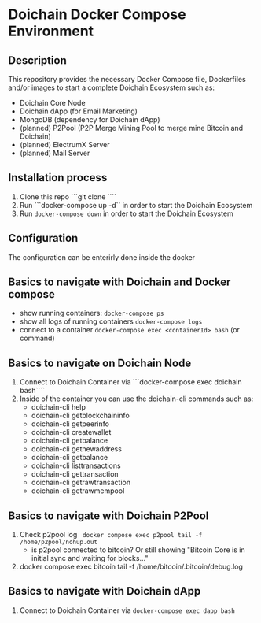 # Doichain Docker Compose Environment

## Description
This repository provides the necessary Docker Compose file, Dockerfiles and/or images to start a complete Doichain Ecosystem such as:
- Doichain Core Node
- Doichain dApp (for Email Marketing)
- MongoDB (dependency for Doichain dApp)
- (planned) P2Pool (P2P Merge Mining Pool to merge mine Bitcoin and Doichain)
- (planned) ElectrumX Server
- (planned) Mail Server

## Installation process
1. Clone this repo ```git clone ````
2. Run ```docker-compose up -d`` in order to start the Doichain Ecosystem
3. Run ```docker-compose down``` in order to start the Doichain Ecosystem

## Configuration
The configuration can be enterirly done inside the docker


## Basics to navigate with Doichain and Docker compose
- show running containers: ```docker-compose ps```
- show all logs of running containers ```docker-compose logs``` 
- connect to a container ```docker-compose exec <containerId> bash``` (or command)


## Basics to navigate on Doichain Node
1. Connect to Doichain Container via ```docker-compose exec doichain bash````
2. Inside of the container you can use the doichain-cli commands such as:
    - doichain-cli help
    - doichain-cli getblockchaininfo
    - doichain-cli getpeerinfo
    - doichain-cli createwallet
    - doichain-cli getbalance
    - doichain-cli getnewaddress
    - doichain-cli getbalance
    - doichain-cli listtransactions
    - doichain-cli gettransaction
    - doichain-cli getrawtransaction
    - doichain-cli getrawmempool

## Basics to navigate with Doichain P2Pool
1. Check p2pool log ``` docker compose exec p2pool tail -f /home/p2pool/nohup.out```
    - is p2pool connected to bitcoin? Or still showing "Bitcoin Core is in initial sync and waiting for blocks..."
2. docker compose exec bitcoin tail -f /home/bitcoin/.bitcoin/debug.log 

## Basics to navigate with Doichain dApp 
1. Connect to Doichain Container via ```docker-compose exec dapp bash```
